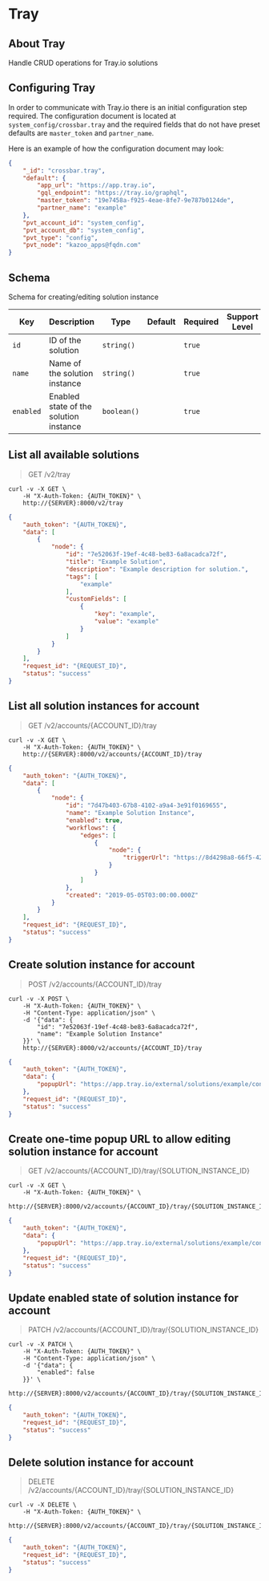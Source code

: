 # Tray

## About Tray

Handle CRUD operations for Tray.io solutions

## Configuring Tray

In order to communicate with Tray.io there is an initial configuration step required. The configuration document is located at `system_config/crossbar.tray` and the required fields that do not have preset defaults are `master_token` and `partner_name`.

Here is an example of how the configuration document may look:

```json
{
    "_id": "crossbar.tray",
    "default": {
        "app_url": "https://app.tray.io",
        "gql_endpoint": "https://tray.io/graphql",
        "master_token": "19e7458a-f925-4eae-8fe7-9e787b0124de",
        "partner_name": "example"
    },
    "pvt_account_id": "system_config",
    "pvt_account_db": "system_config",
    "pvt_type": "config",
    "pvt_node": "kazoo_apps@fqdn.com"
}
```

## Schema

Schema for creating/editing solution instance



Key | Description | Type | Default | Required | Support Level
--- | ----------- | ---- | ------- | -------- | -------------
`id` | ID of the solution  | `string()` |   | `true` |
`name` | Name of the solution instance | `string()` |   | `true` |
`enabled` | Enabled state of the solution instance | `boolean()` |   | `true` |



## List all available solutions

> GET /v2/tray

```shell
curl -v -X GET \
    -H "X-Auth-Token: {AUTH_TOKEN}" \
    http://{SERVER}:8000/v2/tray
```

```json
{
    "auth_token": "{AUTH_TOKEN}",
    "data": [
        {
            "node": {
                "id": "7e52063f-19ef-4c48-be83-6a8acadca72f",
                "title": "Example Solution",
                "description": "Example description for solution.",
                "tags": [
                    "example"
                ],
                "customFields": [
                    {
                        "key": "example",
                        "value": "example"
                    }
                ]
            }
        }
    ],
    "request_id": "{REQUEST_ID}",
    "status": "success"
}
```

## List all solution instances for account

> GET /v2/accounts/{ACCOUNT_ID}/tray

```shell
curl -v -X GET \
    -H "X-Auth-Token: {AUTH_TOKEN}" \
    http://{SERVER}:8000/v2/accounts/{ACCOUNT_ID}/tray
```

```json
{
    "auth_token": "{AUTH_TOKEN}",
    "data": [
        {
            "node": {
                "id": "7d47b403-67b8-4102-a9a4-3e91f0169655",
                "name": "Example Solution Instance",
                "enabled": true,
                "workflows": {
                    "edges": [
                        {
                            "node": {
                                "triggerUrl": "https://8d4298a8-66f5-4251-804e-7d3904d31b03.trayapp.io"
                            }
                        }
                    ]
                },
                "created": "2019-05-05T03:00:00.000Z"
            }
        }
    ],
    "request_id": "{REQUEST_ID}",
    "status": "success"
}
```

## Create solution instance for account

> POST /v2/accounts/{ACCOUNT_ID}/tray

```shell
curl -v -X POST \
    -H "X-Auth-Token: {AUTH_TOKEN}" \
    -H "Content-Type: application/json" \
    -d '{"data": {
        "id": "7e52063f-19ef-4c48-be83-6a8acadca72f",
        "name": "Example Solution Instance"
    }}' \
    http://{SERVER}:8000/v2/accounts/{ACCOUNT_ID}/tray
```

```json
{
    "auth_token": "{AUTH_TOKEN}",
    "data": {
        "popupUrl": "https://app.tray.io/external/solutions/example/configure/7d47b403-67b8-4102-a9a4-3e91f0169655?code=9ba9381555840ebc5e86e6abf5ee21aad7eaf7a8"
    },
    "request_id": "{REQUEST_ID}",
    "status": "success"
}
```

## Create one-time popup URL to allow editing solution instance for account

> GET /v2/accounts/{ACCOUNT_ID}/tray/{SOLUTION_INSTANCE_ID}

```shell
curl -v -X GET \
    -H "X-Auth-Token: {AUTH_TOKEN}" \
    http://{SERVER}:8000/v2/accounts/{ACCOUNT_ID}/tray/{SOLUTION_INSTANCE_ID}
```

```json
{
    "auth_token": "{AUTH_TOKEN}",
    "data": {
        "popupUrl": "https://app.tray.io/external/solutions/example/configure/7d47b403-67b8-4102-a9a4-3e91f0169655?code=06ad0d19d5f9afa52d1f5e317909d04d0103b130"
    },
    "request_id": "{REQUEST_ID}",
    "status": "success"
}
```

## Update enabled state of solution instance for account

> PATCH /v2/accounts/{ACCOUNT_ID}/tray/{SOLUTION_INSTANCE_ID}

```shell
curl -v -X PATCH \
    -H "X-Auth-Token: {AUTH_TOKEN}" \
    -H "Content-Type: application/json" \
    -d '{"data": {
        "enabled": false
    }}' \
    http://{SERVER}:8000/v2/accounts/{ACCOUNT_ID}/tray/{SOLUTION_INSTANCE_ID}
```

```json
{
    "auth_token": "{AUTH_TOKEN}",
    "request_id": "{REQUEST_ID}",
    "status": "success"
}
```

## Delete solution instance for account

> DELETE /v2/accounts/{ACCOUNT_ID}/tray/{SOLUTION_INSTANCE_ID}

```shell
curl -v -X DELETE \
    -H "X-Auth-Token: {AUTH_TOKEN}" \
    http://{SERVER}:8000/v2/accounts/{ACCOUNT_ID}/tray/{SOLUTION_INSTANCE_ID}
```

```json
{
    "auth_token": "{AUTH_TOKEN}",
    "request_id": "{REQUEST_ID}",
    "status": "success"
}
```
